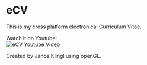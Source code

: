 # eCV
This is my cross platform electronical Curriculum Vitae.

Watch it on Youtube:<br>
[![eCV Youtube Video](https://img.youtube.com/vi/g-ALj5A33AU/0.jpg)](https://www.youtube.com/watch?v=g-ALj5A33AU)

Created by János Klingl using openGL.
